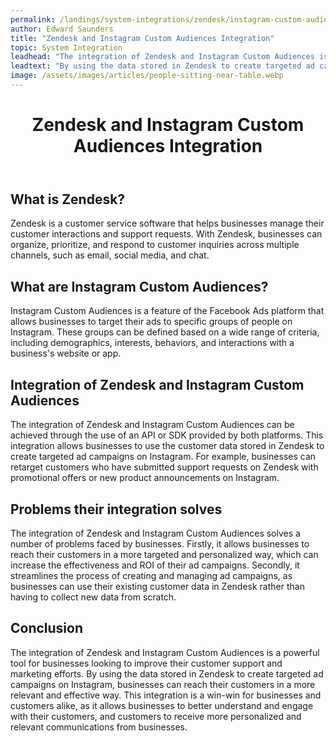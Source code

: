 ```yaml
---
permalink: /landings/system-integrations/zendesk/instagram-custom-audiences
author: Edward Saunders
title: "Zendesk and Instagram Custom Audiences Integration"
topic: System Integration
leadhead: "The integration of Zendesk and Instagram Custom Audiences is a powerful tool for businesses looking to improve their customer support and marketing efforts"
leadtext: "By using the data stored in Zendesk to create targeted ad campaigns on Instagram, businesses can reach their customers in a more relevant and effective way. This integration is a win-win for businesses and customers alike, as it allows businesses to better understand and engage with their customers, and customers to receive more personalized and relevant communications from businesses."
image: /assets/images/articles/people-sitting-near-table.webp
---
```

<div class="arttext">	<header>
		<h1>Zendesk and Instagram Custom Audiences Integration</h1>
	</header>
	<main>
		<section>
			<h2>What is Zendesk?</h2>
			<p>Zendesk is a customer service software that helps businesses manage their customer interactions and support requests. With Zendesk, businesses can organize, prioritize, and respond to customer inquiries across multiple channels, such as email, social media, and chat.</p>
		</section>
		<section>
			<h2>What are Instagram Custom Audiences?</h2>
			<p>Instagram Custom Audiences is a feature of the Facebook Ads platform that allows businesses to target their ads to specific groups of people on Instagram. These groups can be defined based on a wide range of criteria, including demographics, interests, behaviors, and interactions with a business's website or app.</p>
		</section>
		<section>
			<h2>Integration of Zendesk and Instagram Custom Audiences</h2>
			<p>The integration of Zendesk and Instagram Custom Audiences can be achieved through the use of an API or SDK provided by both platforms. This integration allows businesses to use the customer data stored in Zendesk to create targeted ad campaigns on Instagram. For example, businesses can retarget customers who have submitted support requests on Zendesk with promotional offers or new product announcements on Instagram.</p>
		</section>
		<section>
			<h2>Problems their integration solves</h2>
			<p>The integration of Zendesk and Instagram Custom Audiences solves a number of problems faced by businesses. Firstly, it allows businesses to reach their customers in a more targeted and personalized way, which can increase the effectiveness and ROI of their ad campaigns. Secondly, it streamlines the process of creating and managing ad campaigns, as businesses can use their existing customer data in Zendesk rather than having to collect new data from scratch.</p>
		</section>
		<section>
			<h2>Conclusion</h2>
			<p>The integration of Zendesk and Instagram Custom Audiences is a powerful tool for businesses looking to improve their customer support and marketing efforts. By using the data stored in Zendesk to create targeted ad campaigns on Instagram, businesses can reach their customers in a more relevant and effective way. This integration is a win-win for businesses and customers alike, as it allows businesses to better understand and engage with their customers, and customers to receive more personalized and relevant communications from businesses.</p>
		</section>
	</main>
</div>
